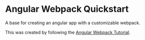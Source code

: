 # Angular Webpack Quickstart

A base for creating an angular app with a customizable webpack. 

This was created by following the [Angular Webpack Tutorial](https://angular.io/docs/ts/latest/guide/webpack.html).
